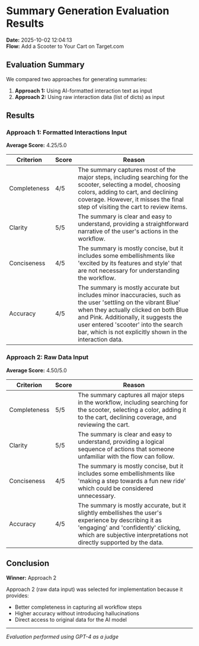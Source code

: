 # Summary Generation Evaluation Results

**Date:** 2025-10-02 12:04:13  
**Flow:** Add a Scooter to Your Cart on Target.com

## Evaluation Summary

We compared two approaches for generating summaries:
1. **Approach 1:** Using AI-formatted interaction text as input
2. **Approach 2:** Using raw interaction data (list of dicts) as input

## Results

### Approach 1: Formatted Interactions Input
**Average Score:** 4.25/5.0

| Criterion | Score | Reason |
|-----------|-------|--------|
| Completeness | 4/5 | The summary captures most of the major steps, including searching for the scooter, selecting a model, choosing colors, adding to cart, and declining coverage. However, it misses the final step of visiting the cart to review items. |
| Clarity | 5/5 | The summary is clear and easy to understand, providing a straightforward narrative of the user's actions in the workflow. |
| Conciseness | 4/5 | The summary is mostly concise, but it includes some embellishments like 'excited by its features and style' that are not necessary for understanding the workflow. |
| Accuracy | 4/5 | The summary is mostly accurate but includes minor inaccuracies, such as the user 'settling on the vibrant Blue' when they actually clicked on both Blue and Pink. Additionally, it suggests the user entered 'scooter' into the search bar, which is not explicitly shown in the interaction data. |

### Approach 2: Raw Data Input
**Average Score:** 4.50/5.0

| Criterion | Score | Reason |
|-----------|-------|--------|
| Completeness | 5/5 | The summary captures all major steps in the workflow, including searching for the scooter, selecting a color, adding it to the cart, declining coverage, and reviewing the cart. |
| Clarity | 5/5 | The summary is clear and easy to understand, providing a logical sequence of actions that someone unfamiliar with the flow can follow. |
| Conciseness | 4/5 | The summary is mostly concise, but it includes some embellishments like 'making a step towards a fun new ride' which could be considered unnecessary. |
| Accuracy | 4/5 | The summary is mostly accurate, but it slightly embellishes the user's experience by describing it as 'engaging' and 'confidently' clicking, which are subjective interpretations not directly supported by the data. |

## Conclusion

**Winner:** Approach 2

Approach 2 (raw data input) was selected for implementation because it provides:
- Better completeness in capturing all workflow steps
- Higher accuracy without introducing hallucinations
- Direct access to original data for the AI model

---
*Evaluation performed using GPT-4 as a judge*
